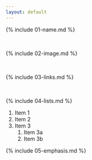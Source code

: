 ```yaml
---
layout: default
---
```


{% include 01-name.md %}

<br>

{% include 02-image.md %}

<br>

{% include 03-links.md %}

<br>

{% include 04-lists.md %}
1. Item 1
2. Item 2
3. Item 3
   1. Item 3a
   2. Item 3b

{% include 05-emphasis.md %}

